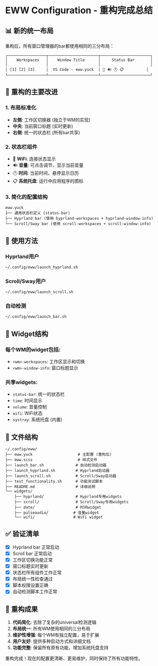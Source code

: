 # EWW Configuration - 重构完成总结

## 📊 新的统一布局

重构后，所有窗口管理器的bar都使用相同的三分布局：

```
┌─────────────────┬──────────────────────┬──────────────────────┐
│    Workspaces   │    Window Title      │     Status Bar       │
│                 │                      │                      │
│ [1] [2] [3]     │  VS Code - eww.yuck  │ 📶 🔊 🕐 📋          │
└─────────────────┴──────────────────────┴──────────────────────┘
```

## 🎯 重构的主要改进

### 1. 布局标准化
- **左侧**: 工作区切换器 (独立于WM的实现)
- **中央**: 当前窗口标题 (实时更新)
- **右侧**: 统一的状态栏 (所有bar共享)

### 2. 状态栏组件
- 📶 **WiFi**: 连接状态显示
- 🔊 **音量**: 可点击调节，显示当前音量
- 🕐 **时间**: 当前时间，悬停显示日历
- 📋 **系统托盘**: 运行中应用程序的图标

### 3. 简化的配置结构
```
eww.yuck
├── 通用状态栏定义 (status-bar)
├── Hyprland bar (使用 hyprland-workspaces + hyprland-window-info)
└── Scroll/Sway bar (使用 scroll-workspaces + scroll-window-info)
```

## 🚀 使用方法

### Hyprland用户
```bash
~/.config/eww/launch_hyprland.sh
```

### Scroll/Sway用户
```bash
~/.config/eww/launch_scroll.sh
```

### 自动检测
```bash
~/.config/eww/launch_bar.sh
```

## 🔧 Widget结构

### 每个WM的widget包括:
- `<wm>-workspaces`: 工作区显示和切换
- `<wm>-window-info`: 窗口标题显示

### 共享widgets:
- `status-bar`: 统一的状态栏
- `time`: 时间显示
- `volume`: 音量控制
- `wifi`: WiFi状态
- `systray`: 系统托盘 (内置)

## 📁 文件结构
```
~/.config/eww/
├── eww.yuck                    # 主配置 (重构后)
├── eww.scss                    # 样式文件
├── launch_bar.sh              # 自动检测启动器
├── launch_hyprland.sh         # Hyprland启动器
├── launch_scroll.sh           # Scroll/Sway启动器
├── test_functionality.sh      # 功能测试脚本
├── README.md                  # 详细说明
└── widgets/
    ├── hyprland/              # Hyprland专用widgets
    ├── scroll/                # Scroll/Sway专用widgets
    ├── date/                  # 时间widget
    ├── pulseaudio/           # 音量widget
    └── wifi/                 # WiFi widget
```

## ✅ 验证清单

- [x] Hyprland bar 正常启动
- [x] Scroll bar 正常启动  
- [x] 工作区切换功能正常
- [x] 窗口标题实时更新
- [x] 状态栏所有组件工作正常
- [x] 布局统一性检查通过
- [x] 脚本权限设置正确
- [x] 自动检测脚本工作正常

## 🎉 重构成果

1. **代码简化**: 去除了复杂的universal检测逻辑
2. **布局统一**: 所有WM使用相同的三分布局
3. **维护性增强**: 每个WM有独立配置，易于扩展
4. **用户友好**: 提供多种启动方式和详细文档
5. **功能完整**: 保留所有原有功能，增加系统托盘支持

重构完成！现在的配置更清晰、更易维护，同时保持了所有功能特性。

